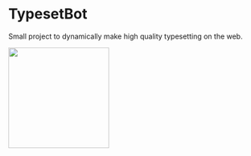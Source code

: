 # TypesetBot
Small project to dynamically make high quality typesetting on the web.

<img src="http://i.imgur.com/E0WUums.gif" height="200">
